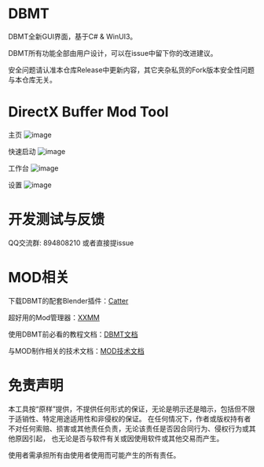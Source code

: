 # DBMT

DBMT全新GUI界面，基于C# & WinUI3。

DBMT所有功能全部由用户设计，可以在issue中留下你的改进建议。

安全问题请认准本仓库Release中更新内容，其它夹杂私货的Fork版本安全性问题与本仓库无关。

# DirectX Buffer Mod Tool

主页
![image](https://github.com/user-attachments/assets/8f0d7e86-9cf6-4615-8188-d13b5d48ed63)

快速启动
![image](https://github.com/user-attachments/assets/c572dffe-e25c-4942-8a13-e83284e0b7db)


工作台
![image](https://github.com/user-attachments/assets/4f750136-57a1-45e9-9a39-77bd134f1f98)

设置
![image](https://github.com/user-attachments/assets/a5e4c40e-19ba-44c5-88d7-d83e076be35f)

# 开发测试与反馈
QQ交流群: 894808210 或者直接提issue

# MOD相关
下载DBMT的配套Blender插件：[Catter](https://github.com/StarBobis/Catter)

超好用的Mod管理器：[XXMM](https://github.com/XiaoLinXiaoZhu/XX-Mod-Manager)

使用DBMT前必看的教程文档：[DBMT文档](https://www.yuque.com/airde/lx53p6)

与MOD制作相关的技术文档：[MOD技术文档](https://www.yuque.com/zelbert/egu6ei)


# 免责声明

本工具按“原样”提供，不提供任何形式的保证，无论是明示还是暗示，包括但不限于适销性、特定用途适用性和非侵权的保证。
在任何情况下，作者或版权持有者不对任何索赔、损害或其他责任负责，无论该责任是否因合同行为、侵权行为或其他原因引起，
也无论是否与软件有关或因使用软件或其他交易而产生。

使用者需承担所有由使用者使用而可能产生的所有责任。
